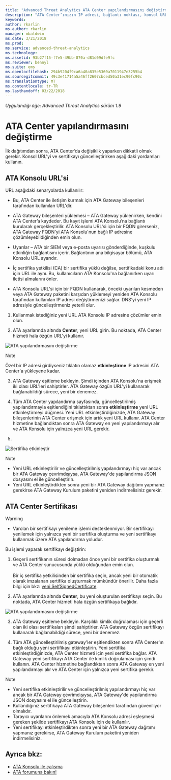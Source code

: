 ```yaml
---
title: "Advanced Threat Analytics ATA Center yapılandırmasını değiştirme | Microsoft Docs"
description: "ATA Center’ınızın IP adresi, bağlantı noktası, konsol URL’si veya sertifikasını nasıl değiştireceğinizi açıklar."
keywords: 
author: rkarlin
ms.author: rkarlin
manager: mbaldwin
ms.date: 3/21/2018
ms.prod: 
ms.service: advanced-threat-analytics
ms.technology: 
ms.assetid: 93b27f15-f7e5-49bb-870a-d81d09dfe9fc
ms.reviewer: bennyl
ms.suite: ems
ms.openlocfilehash: 294b9204f9ca6a40a835e5360a7011947e3255b4
ms.sourcegitcommit: 49c3e41714a5a46ff2607cbced50a31ec90fc90c
ms.translationtype: MT
ms.contentlocale: tr-TR
ms.lasthandoff: 03/22/2018
---
```

*Uygulandığı öğe: Advanced Threat Analytics sürüm 1.9*



# <a name="modifying-the-ata-center-configuration"></a>ATA Center yapılandırmasını değiştirme


İlk dağıtımdan sonra, ATA Center’da değişiklik yaparken dikkatli olmak gerekir. Konsol URL'yi ve sertifikayı güncelleştirirken aşağıdaki yordamları kullanın.

## <a name="the-ata-console-url"></a>ATA Konsolu URL'si

URL aşağıdaki senaryolarda kullanılır:

-   Bu, ATA Center ile iletişim kurmak için ATA Gateway bileşenleri tarafından kullanılan URL'dir.

- ATA Gateway bileşenleri yüklemesi – ATA Gateway yüklenirken, kendini ATA Center’a kaydeder. Bu kayıt işlemi ATA Konsolu’na bağlantı kurularak gerçekleştirilir. ATA Konsolu URL'si için bir FQDN girerseniz, ATA Gateway FQDN'yi ATA Konsolu'nun bağlı IP adresine çözümleyebildiğinden emin olun.

-   Uyarılar – ATA bir SIEM veya e-posta uyarısı gönderdiğinde, kuşkulu etkinliğin bağlantısını içerir. Bağlantının ana bilgisayar bölümü, ATA Konsolu URL ayarıdır.

-   İç sertifika yetkilisi (CA) bir sertifika yüklü değilse, sertifikadaki konu adı için URL ile aynı. Bu, kullanıcıların ATA Konsolu'na bağlanırken uyarı iletisi almalarını önler.

-   ATA Konsolu URL'si için bir FQDN kullanarak, önceki uyarıları kesmeden veya ATA Gateway paketini karşıdan yüklemeyi yeniden ATA Konsolu tarafından kullanılan IP adresi değiştirmenizi sağlar. DNS’yi yeni IP adresiyle güncelleştirmeniz yeterli olur.

1. Kullanmak istediğiniz yeni URL ATA Konsolu IP adresine çözümler emin olun.

2. ATA ayarlarında altında **Center**, yeni URL girin. Bu noktada, ATA Center hizmeti hala özgün URL'yi kullanır. 

 ![ATA yapılandırmasını değiştirme](media/change-center-config.png)

  > [!NOTE]
  > Özel bir IP adresi girdiyseniz tıklatın olamaz **etkinleştirme** IP adresini ATA Center'a yükleyene kadar.
    
3. ATA Gateway eşitleme bekleyin. Şimdi içinden ATA Konsolu'na erişmek iki olası URL'leri sahiptirler. ATA Gateway özgün URL'yi kullanarak bağlanabildiği sürece, yeni bir denemez.

4. Tüm ATA Center yapılandırma sayfasında, güncelleştirilmiş yapılandırmayla eşitlendiğini tıklattıktan sonra **etkinleştirme** yeni URL etkinleştirmeyi düğmesi. Yeni URL etkinleştirdiğinizde, ATA Gateway bileşenlerinin ATA Center erişmek için artık yeni URL kullanır. ATA Center hizmetine bağlandıktan sonra ATA Gateway en yeni yapılandırmayı alır ve ATA Konsolu için yalnızca yeni URL gerekir. 
5. 
 ![Sertifika etkinleştir](media/center-activation.png)

> [!NOTE]
> -   Yeni URL etkinleştirilir ve güncelleştirilmiş yapılandırmayı hiç var ancak bir ATA Gateway çevrimdışıysa, ATA Gateway'de yapılandırma JSON dosyasını el ile güncelleştirin.
> -   Yeni URL etkinleştirdikten sonra yeni bir ATA Gateway dağıtımı yapmanız gerekirse ATA Gateway Kurulum paketini yeniden indirmelisiniz gerekir.


## <a name="the-ata-center-certificate"></a>ATA Center Sertifikası

> [!WARNING]
> - Varolan bir sertifikayı yenileme işlemi desteklenmiyor. Bir sertifikayı yenilemek için yalnızca yeni bir sertifika oluşturma ve yeni sertifikayı kullanmak üzere ATA yapılandırma yoludur.


Bu işlemi yaparak sertifikayı değiştirin:

1. Geçerli sertifikanın süresi dolmadan önce yeni bir sertifika oluşturmak ve ATA Center sunucusunda yüklü olduğundan emin olun. <br></br>Bir iç sertifika yetkilisinden bir sertifika seçin, ancak yeni bir otomatik olarak imzalanan sertifika oluşturmak mümkündür önerilir. Daha fazla bilgi için bkz: [yeni SelfSignedCertificate](https://technet.microsoft.com/itpro/powershell/windows/pkiclient/new-selfsignedcertificate).

2. ATA ayarlarında altında **Center**, bu yeni oluşturulan sertifikayı seçin. Bu noktada, ATA Center hizmeti hala özgün sertifikaya bağlıdır. 

 ![ATA yapılandırmasını değiştirme](media/change-center-config.png)

3. ATA Gateway eşitleme bekleyin. Karşılıklı kimlik doğrulaması için geçerli olan iki olası sertifikaları şimdi sahiptirler. ATA Gateway özgün sertifikayı kullanarak bağlanabildiği sürece, yeni bir denemez.

4. Tüm ATA güncelleştirilmiş gateway'ler eşitlendikten sonra ATA Center'ın bağlı olduğu yeni sertifikayı etkinleştirin. Yeni sertifika etkinleştirdiğinizde, ATA Center hizmeti için yeni sertifika bağlar. ATA Gateway yeni sertifikayı ATA Center ile kimlik doğrulaması için şimdi kullanın. ATA Center hizmetine bağlandıktan sonra ATA Gateway en yeni yapılandırmayı alır ve ATA Center için yalnızca yeni sertifika gerekir. 

> [!NOTE]
> -   Yeni sertifika etkinleştirilir ve güncelleştirilmiş yapılandırmayı hiç var ancak bir ATA Gateway çevrimdışıysa, ATA Gateway'de yapılandırma JSON dosyasını el ile güncelleştirin.
> -   Kullandığınız sertifikaya ATA Gateway bileşenleri tarafından güveniliyor olmalıdır.
> -   Tarayıcı uyarılarını önlemek amacıyla ATA Konsolu adresi eşleşmesi gereken şekilde sertifikayı ATA Konsolu için de kullanılır.
> -   Yeni sertifikayı etkinleştirdikten sonra yeni bir ATA Gateway dağıtımı yapmanız gerekirse, ATA Gateway Kurulum paketini yeniden indirmelisiniz.



 
## <a name="see-also"></a>Ayrıca bkz:
- [ATA Konsolu ile çalışma](working-with-ata-console.md)
- [ATA forumuna bakın!](https://aka.ms/ata-forum)
